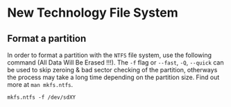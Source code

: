
# New Technology File System

## Format a partition

In order to format a partition with the `NTFS` file system, use the following command (All Data Will Be Erased !!!). The `-f` flag or `--fast`, `-Q`, `--quick` can be used to skip zeroing & bad sector checking of the partition, otherways the process may take a long time depending on the partition size. Find out more at `man mkfs.ntfs`.

```
mkfs.ntfs -f /dev/sdXY
```
